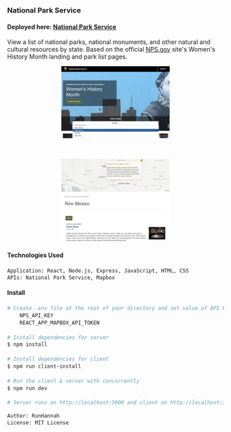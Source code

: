 ### National Park Service

#### Deployed here: [National Park Service](https://natparkservice.herokuapp.com/)

View a list of national parks, national monuments, and other natural and cultural resources by state.
Based on the official [NPS.gov](https://www.nps.gov) site's Women's History Month landing and park list pages.

<p align="center">
    <img src="readmeImages/parkSearch.png" width="50%"/>
</p>
<br>
<p align="center">
    <img src="readmeImages/result.png" width="50%"/>
</p>

#### Technologies Used

```
Application: React, Node.js, Express, JavaScript, HTML, CSS
APIs: National Park Service, Mapbox
```

#### Install

```bash
# Create .env file at the root of your directory and set value of API keys to
    NPS_API_KEY
    REACT_APP_MAPBOX_API_TOKEN

# Install dependencies for server
$ npm install

# Install dependencies for client
$ npm run client-install

# Run the client & server with concurrently
$ npm run dev

# Server runs on http://localhost:5000 and client on http://localhost:3000
```

```
Author: RunHannah
License: MIT License
```
